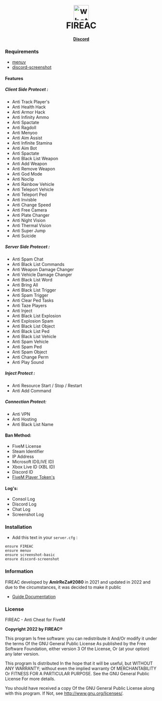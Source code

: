 <h1 align='center'><center><img src="https://images-ext-1.discordapp.net/external/o6rKvVQzJu0QDJ8-I1AeB9wt8UyedNZiS5kDqS5BPZQ/https/media.discordapp.net/attachments/837386511920922694/838343457700839434/3928fa3aa4971eeb3d88482c62540344.png" alt="what image shows" height="50" width="50"></center>FIREAC</a></h1>
<p align='center'><b><a href='https://discord.gg/8zGyDhtbcgJ'>Discord</a></b></h5>

### Requirements
   * [menuv](https://github.com/ThymonA/menuv/releases/tag/v1.4.1)
   * [discord-screenshot](https://github.com/jaimeadf/discord-screenshot/releases)

#### Features

##### Client Side Protecet :
- Anti Track Player's
- Anti Health Hack
- Anti Armor Hack
- Anti Infinity Ammo
- Anti Spactate
- Anti Ragdoll
- Anti Menyoo
- Anti Aim Assist
- Anti Infinite Stamina
- Anti Aim Bot
- Anti Spactate
- Anti Black List Weapon
- Anti Add Weapon
- Anti Remove Weapon
- Anti God Mode
- Anti Noclip
- Anti Rainbow Vehicle
- Anti Teleport Vehicle
- Anti Teleport Ped
- Anti Invisble
- Anti Change Speed
- Anti Free Camera
- Anti Plate Changer
- Anti Night Vision
- Anti Thermal Vision
- Anti Super Jump
- Anti Suicide

##### Server Side Protecet :
- Anti Spam Chat
- Anti Black List Commands
- Anti Weapon Damage Changer
- Anti Vehicle Damage Changer
- Anti Black List Word
- Anti Bring All
- Anti Black List Trigger
- Anti Spam Trigger
- Anti Clear Ped Tasks
- Anti Taze Players
- Anti Inject
- Anti Black List Explosion
- Anti Explosion Spam
- Anti Black List Object
- Anti Black List Ped
- Anti Black List Vehicle
- Anti Spam Vehicle
- Anti Spam Ped
- Anti Spam Object
- Anti Change Perm
- Anti Play Sound

##### Inject Protect :
- Anti Resource Start / Stop / Restart
- Anti Add Command

##### Connection Protect:
- Anti VPN
- Anti Hosting
- Anti Black List Name

#### Ban Method:
- FiveM License
- Steam Identifier
- IP Address
- Microsoft ID(LIVE ID)
- Xbox Live ID (XBL ID)
- Discord ID
- [FiveM Player Token's](https://docs.fivem.net/natives/?_0x54C06897)

#### Log's:
- Consol Log
- Discord Log
- Chat Log
- Screenshot Log

### Installation
- Add this text in your `server.cfg` :
```
ensure FIREAC
ensure menuv
ensure screenshot-basic
ensure discord-screenshot
```

### Information
FIREAC developed by **AmIrReZa#2080** in 2021 and updated in 2022 and due to the circumstances, it was decided to make it public
- [Guide Documentation](https://cdn.discordapp.com/attachments/822808647230291988/925290471947927572/Guide.pdf)

### License

FIREAC - Anti Cheat for FiveM

**Copyright 2022 by FIREAC®**

This program Is free software: you can redistribute it And/Or modify it under the terms Of the GNU General Public License As published by the Free Software Foundation, either version 3 Of the License, Or (at your option) any later version.

This program Is distributed In the hope that it will be useful, but WITHOUT ANY WARRANTY; without even the implied warranty Of MERCHANTABILITY Or FITNESS FOR A PARTICULAR PURPOSE. See the GNU General Public License For more details.

You should have received a copy Of the GNU General Public License along with this program. If Not, see http://www.gnu.org/licenses/.
